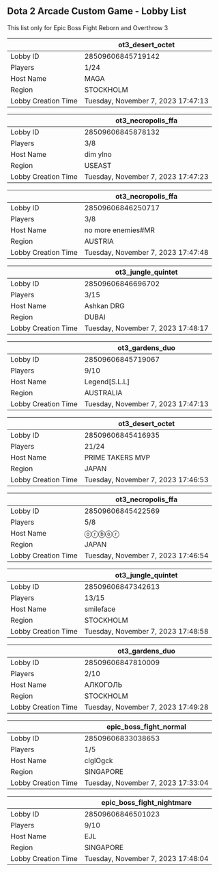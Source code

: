 ## Dota 2 Arcade Custom Game - Lobby List

This list only for Epic Boss Fight Reborn and Overthrow 3

|  | ot3_desert_octet |
| ------ | ------ |
| Lobby ID | 28509606845719142 |
| Players | 1/24 |
| Host Name | MAGA |
| Region | STOCKHOLM |
| Lobby Creation Time | Tuesday, November 7, 2023 17:47:13 |


|  | ot3_necropolis_ffa |
| ------ | ------ |
| Lobby ID | 28509606845878132 |
| Players | 3/8 |
| Host Name | dim ylno |
| Region | USEAST |
| Lobby Creation Time | Tuesday, November 7, 2023 17:47:23 |


|  | ot3_necropolis_ffa |
| ------ | ------ |
| Lobby ID | 28509606846250717 |
| Players | 3/8 |
| Host Name | no more enemies#MR |
| Region | AUSTRIA |
| Lobby Creation Time | Tuesday, November 7, 2023 17:47:48 |


|  | ot3_jungle_quintet |
| ------ | ------ |
| Lobby ID | 28509606846696702 |
| Players | 3/15 |
| Host Name | Ashkan DRG |
| Region | DUBAI |
| Lobby Creation Time | Tuesday, November 7, 2023 17:48:17 |


|  | ot3_gardens_duo |
| ------ | ------ |
| Lobby ID | 28509606845719067 |
| Players | 9/10 |
| Host Name | Legend[S.L.L] |
| Region | AUSTRALIA |
| Lobby Creation Time | Tuesday, November 7, 2023 17:47:13 |


|  | ot3_desert_octet |
| ------ | ------ |
| Lobby ID | 28509606845416935 |
| Players | 21/24 |
| Host Name | PRIME TAKERS MVP |
| Region | JAPAN |
| Lobby Creation Time | Tuesday, November 7, 2023 17:46:53 |


|  | ot3_necropolis_ffa |
| ------ | ------ |
| Lobby ID | 28509606845422569 |
| Players | 5/8 |
| Host Name | ⓞⓡⓑⓞⓡ |
| Region | JAPAN |
| Lobby Creation Time | Tuesday, November 7, 2023 17:46:54 |


|  | ot3_jungle_quintet |
| ------ | ------ |
| Lobby ID | 28509606847342613 |
| Players | 13/15 |
| Host Name | smileface |
| Region | STOCKHOLM |
| Lobby Creation Time | Tuesday, November 7, 2023 17:48:58 |


|  | ot3_gardens_duo |
| ------ | ------ |
| Lobby ID | 28509606847810009 |
| Players | 2/10 |
| Host Name | АЛКОГОЛЬ |
| Region | STOCKHOLM |
| Lobby Creation Time | Tuesday, November 7, 2023 17:49:28 |


|  | epic_boss_fight_normal |
| ------ | ------ |
| Lobby ID | 28509606833038653 |
| Players | 1/5 |
| Host Name | clglOgck |
| Region | SINGAPORE |
| Lobby Creation Time | Tuesday, November 7, 2023 17:33:04 |


|  | epic_boss_fight_nightmare |
| ------ | ------ |
| Lobby ID | 28509606846501023 |
| Players | 9/10 |
| Host Name | EJL |
| Region | SINGAPORE |
| Lobby Creation Time | Tuesday, November 7, 2023 17:48:04 |


